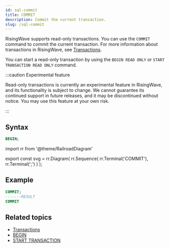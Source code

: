 ```yaml
---
id: sql-commit
title: COMMIT
description: Commit the current transaction.
slug: /sql-commit
---
```


RisingWave supports read-only transactions. You can use the `COMMIT` command to commit the current transaction. For more information about transactions in RisingWave, see [Transactions](/concepts/tranactions.md).

You can start a read-only transaction by using the `BEGIN READ ONLY` or `START TRANSACTION READ ONLY` command.

:::caution Experimental feature

Read-only transactions is currently an experimental feature in RisingWave, and its functionality is subject to change. We cannot guarantee its continued support in future releases, and it may be discontinued without notice. You may use this feature at your own risk.

:::

## Syntax

```sql
BEGIN;
```

import rr from '@theme/RailroadDiagram'

export const svg = rr.Diagram(
    rr.Sequence(
        rr.Terminal('COMMIT'),
        rr.Terminal(';')
    )
);

<drawer SVG={svg} />

## Example

```sql
COMMIT;
-------RESULT
COMMIT
```

## Related topics

- [Transactions](/concepts/transactions.md)
- [BEGIN](/sql/commands/sql-begin.md)
- [START TRANSACTION](/sql/commands/sql-start-transaction.md)
